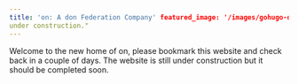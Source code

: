 ```yaml
---
title: 'on: A don Federation Company' featured_image: '/images/gohugo-default-sample-hero-image.jpg' description: "on is
under construction."
---
```


Welcome to the new home of on, please bookmark this website and check back in a couple of days. The website is still
under construction but it should be completed soon.
